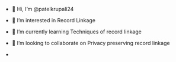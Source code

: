 - 👋 Hi, I’m @patelkrupali24
- 👀 I’m interested in Record Linkage
- 🌱 I’m currently learning Techniques of record linkage
- 💞️ I’m looking to collaborate on Privacy preserving record linkage
  
- 
<!---
patelkrupali24/patelkrupali24 is a ✨ special ✨ repository because its `README.md` (this file) appears on your GitHub profile.
You can click the Preview link to take a look at your changes.
--->
